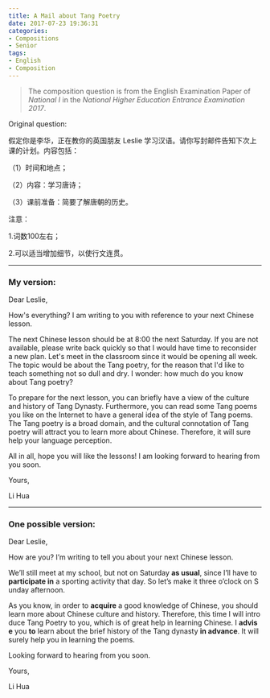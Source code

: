```yaml
---
title: A Mail about Tang Poetry
date: 2017-07-23 19:36:31
categories:
- Compositions
- Senior
tags:
- English
- Composition
---
```


> The composition question is from the English Examination Paper of *National I* in the *National Higher Education Entrance Examination 2017*.

Original question:

假定你是李华，正在教你的英国朋友 Leslie 学习汉语。请你写封邮件告知下次上课的计划。内容包括：

（1）时间和地点；

（2）内容：学习唐诗；

（3）课前准备：简要了解唐朝的历史。

注意：

1.词数100左右；

2.可以适当增加细节，以使行文连贯。

-----

### My version:

Dear Leslie,

How's everything? I am writing to you with reference to your next Chinese lesson.

The next Chinese lesson should be at 8:00 the next Saturday. If you are not available, please write back quickly so that I would have time to reconsider a new plan. Let's meet in the classroom since it would be opening all week. The topic would be about the Tang poetry, for the reason that I'd like to teach something not so dull and dry. I wonder: how much do you know about Tang poetry?

To prepare for the next lesson, you can briefly have a view of the culture and history of Tang Dynasty. Furthermore, you can read some Tang poems you like on the Internet to have a general idea of the style of Tang poems. The Tang poetry is a broad domain, and the cultural connotation of Tang poetry will attract you to learn more about Chinese. Therefore, it will sure help your language perception.

All in all, hope you will like the lessons! I am looking forward to hearing from you soon.

Yours,

Li Hua

-----

### One possible version:

Dear Leslie,

How are you? I’m writing to tell you about your next Chinese lesson.

We’ll still meet at my school, but not on Saturday **as usual**, since I’ll have to **participate in** a sporting activity that day. So let’s make it three o’clock on Sunday afternoon.

As you know, in order to **acquire** a good knowledge of Chinese, you should learn more about Chinese culture and history. Therefore, this time I will introduce Tang Poetry to you, which is of great help in learning Chinese. I **advise** you **to** learn about the brief history of the Tang dynasty **in advance**. It will surely help you in learning the poems.

Looking forward to hearing from you soon.

Yours,

Li Hua